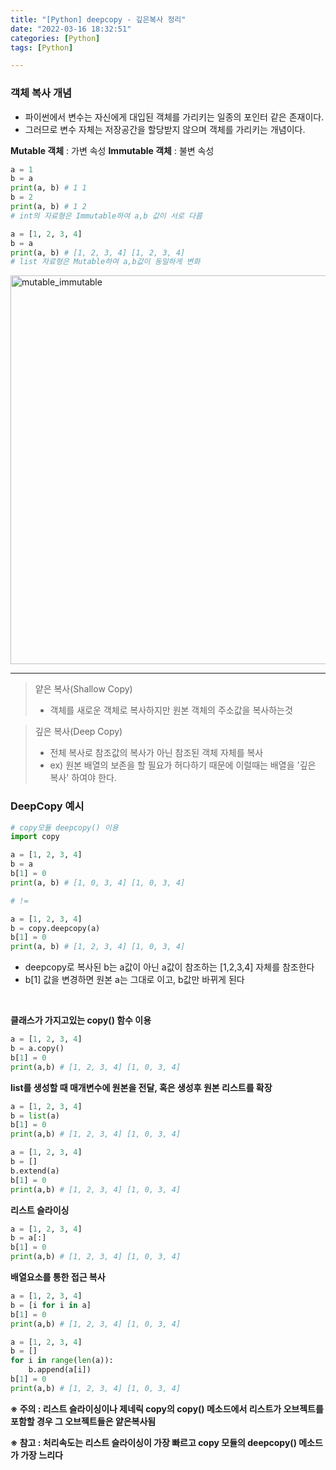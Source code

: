 ```yaml
---
title: "[Python] deepcopy - 깊은복사 정리"
date: "2022-03-16 18:32:51"
categories: [Python]
tags: [Python]

---
```


### 객체 복사 개념


- 파이썬에서 변수는 자신에게 대입된 객체를 가리키는 일종의 포인터 같은 존재이다.
- 그러므로 변수 자체는 저장공간을 할당받지 않으며 객체를 가리키는 개념이다.

**Mutable 객체** : 가변 속성
**Immutable 객체** : 불변 속성

```python
a = 1
b = a
print(a, b) # 1 1
b = 2
print(a, b) # 1 2
# int의 자료형은 Immutable하여 a,b 값이 서로 다름

a = [1, 2, 3, 4]
b = a
print(a, b) # [1, 2, 3, 4] [1, 2, 3, 4]
# list 자료형은 Mutable하여 a,b값이 동일하게 변화
```

<img width="622" alt="mutable_immutable" src="https://user-images.githubusercontent.com/74512114/193144600-a123bdd9-c1f4-464b-b112-291f0f47c5b6.PNG">

-----

> 얕은 복사(Shallow Copy)
> - 객체를 새로운 객체로 복사하지만 원본 객체의 주소값을 복사하는것

> 깊은 복사(Deep Copy)
> - 전체 복사로 참조값의 복사가 아닌 참조된 객체 자체를 복사
> - ex) 원본 배열의 보존을 할 필요가 허다하기 때문에 이럴때는 배열을 '깊은 복사' 하여야 한다.

### DeepCopy 예시

```python
# copy모듈 deepcopy() 이용
import copy

a = [1, 2, 3, 4]
b = a
b[1] = 0
print(a, b) # [1, 0, 3, 4] [1, 0, 3, 4]

# !=

a = [1, 2, 3, 4]
b = copy.deepcopy(a)
b[1] = 0
print(a, b) # [1, 2, 3, 4] [1, 0, 3, 4]
```

- deepcopy로 복사된 b는 a값이 아닌 a값이 참조하는 [1,2,3,4] 자체를 참조한다
- b[1] 값을 변경하면 원본 a는 그대로 이고, b값만 바뀌게 된다
<br>

**클래스가 가지고있는 copy() 함수 이용**

```python
a = [1, 2, 3, 4]
b = a.copy()
b[1] = 0
print(a,b) # [1, 2, 3, 4] [1, 0, 3, 4]
```

**list를 생성할 때 매개변수에 원본을 전달,
혹은 생성후 원본 리스트를 확장**

```python
a = [1, 2, 3, 4]
b = list(a)
b[1] = 0
print(a,b) # [1, 2, 3, 4] [1, 0, 3, 4]
```

```python
a = [1, 2, 3, 4]
b = []
b.extend(a)
b[1] = 0
print(a,b) # [1, 2, 3, 4] [1, 0, 3, 4]
```

**리스트 슬라이싱**

```python
a = [1, 2, 3, 4]
b = a[:]
b[1] = 0
print(a,b) # [1, 2, 3, 4] [1, 0, 3, 4]
```

**배열요소를 통한 접근 복사**

```python
a = [1, 2, 3, 4]
b = [i for i in a]
b[1] = 0
print(a,b) # [1, 2, 3, 4] [1, 0, 3, 4]
```

```python
a = [1, 2, 3, 4]
b = []
for i in range(len(a)):
    b.append(a[i])
b[1] = 0
print(a,b) # [1, 2, 3, 4] [1, 0, 3, 4]
```

**※ 주의 :
리스트 슬라이싱이나 제네릭 copy의 copy() 메소드에서 리스트가 오브젝트를 포함할 경우 그 오브젝트들은 얕은복사됨**


**※ 참고 : 처리속도는 리스트 슬라이싱이 가장 빠르고 copy 모듈의 deepcopy() 메소드가 가장 느리다**
